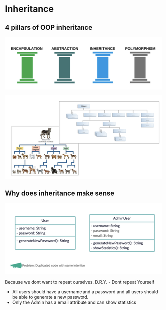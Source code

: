 # Inheritance



## 4 pillars of OOP inheritance

![4 pillars of abstraction](../../assets/4-pillars-of-abstraction.png)



![Inheritance concept](../../assets/inheritance.png)



## Why does inheritance make sense

![Why inheritance](../../assets/why-inheritance.png)

Because we dont want to repeat ourselves. D.R.Y. - Dont repeat Yourself



- All users should have a username and a password and all users should be able to generate a new password. 
- Only the Admin has a email attribute and can show statistics







